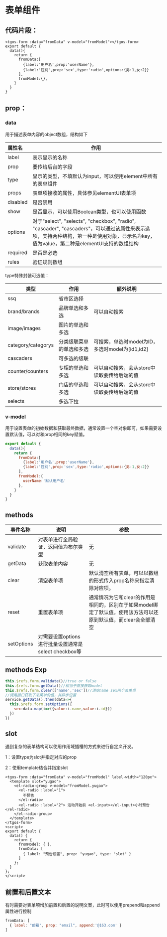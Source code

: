 # 表单组件

## 代码片段：

```vue
<tgos-form :data="fromData" v-model="fromModel"></tgos-form>
export default {
  data(){
    return {
      fromData:[
        {label:'用户名',prop:'userName'},
        {label:'性别',prop:'sex',type:'radio',options:{男:1,女:2}}
      ],
      fromModel:{},
    }
  }
}
```

## prop：

### data

用于描述表单内容的object数组，结构如下

| 属性名   | 作用                                                         |
| :------- | ------------------------------------------------------------ |
| label    | 表示显示的名称                                               |
| prop     | 要传给后台的字段                                             |
| type     | 显示的类型，不填默认为input，可以使用element中所有的表单组件 |
| props    | 表单项接收的属性，具体参见elementUI表单项                    |
| disabled | 是否禁用                                                     |
| show     | 是否显示，可以使用Boolean类型，也可以使用函数                |
| options  | 对于"select", "selects", "checkbox", "radio", "cascader", "cascaders"，可以通过该属性来表示选项，支持两种结构，第一种是使用对象，显示名为key，值为value，第二种是elementUI支持的数组结构 |
| required | 是否是必选                                                   |
| rules    | 验证规则数组                                                 |

type特殊封装可选值：

| 类型               | 作用                     | 额外说明                                        |
| ------------------ | ------------------------ | ----------------------------------------------- |
| ssq                | 省市区选择               |                                                 |
| brand/brands       | 品牌单选和多选           | 可以自动搜索                                    |
| image/images       | 图片的单选和多选         |                                                 |
| category/categorys | 分类级联菜单的单选和多选 | 可搜索，单选时model为ID，多选时model为[id1,id2] |
| cascaders          | 可多选的级联             |                                                 |
| counter/counters   | 专柜的单选和多选         | 可以自动搜索，会从store中读取要传给后端的值     |
| store/stores       | 门店的单选和多选         | 可以自动搜索，会从store中读取要传给后端的值     |
| selects            | 多选下拉                 |                                                 |

### v-model

用于设置表单的初始数据和获取最终数据，通常设置一个空对象即可，如果需要设置默认值，可以对和prop相同的key赋值。

```javascript
export default {
  data(){
    return {
      fromData:[
        {label:'用户名',prop:'userName'},
        {label:'性别',prop:'sex',type:'radio',options:{男:1,女:2}}
      ],
      fromModel:{
        userName:'默认用户名'
      },
    }
  }
}
```

## methods

| 事件名称   | 说明                                                 | 参数                                                         |
| ---------- | ---------------------------------------------------- | ------------------------------------------------------------ |
| validate   | 对表单进行全局验证，返回值为布尔类型                 | 无                                                           |
| getData    | 获取表单内容                                         | 无                                                           |
| clear      | 清空表单项                                           | 默认清空所有表单，可以以数组的形式传入prop名称来指定清除对应项。 |
| reset      | 重置表单项                                           | 通常情况为它和clear的作用是相同的，区别在于如果model绑定了默认值，使用该方法可以还原到默认值，而clear会全部清空 |
| setOptions | 对需要设置options进行批量设置通常是select checkbox等 |                                                              |

## methods Exp

```javascript
this.$refs.form.validate()//true or false
this.$refs.form.getData()//相当于直接获取model
this.$refs.form.clear(['name','sex'])//清空name sex两个表单项
//调用接口获取下来菜单的值，并异步设置
service.getData().then(data=>{
  this.$refs.form.setOptions({
    sex:data.map(i=>({value:i.name,value:i.id}))
  }) 
})
```

## slot

遇到复杂的表单结构可以使用作用域插槽的方式来进行自定义开发。

1：设置type为slot并指定对应的prop

2：使用template结合并指定slot

```vue
<tgos-form :data="fromData" v-model="fromModel" label-width="120px">
  <template slot="yugao">
    <el-radio-group v-model="fromModel.yugao">
      <el-radio :label="1">
        不预告
      </el-radio>
      <el-radio :label="2"> 活动开始前 <el-input></el-input>小时预告 </el-radio>
    </el-radio-group>
  </template>
</tgos-form>
<script>
export default {
  data() {
    return {
      fromModel: { },
      fromData: [
        { label: "预告设置", prop: "yugao", type: "slot" }
      ]
    };
  }
};
</script>
```

## 前置和后置文本

有时需要对表单项增加前置和后置的说明文案，此时可以使用prepend和append属性进行控制

```javascript
fromData: [
  { label: "邮箱", prop: "email", append:'@163.com' }
]
```

